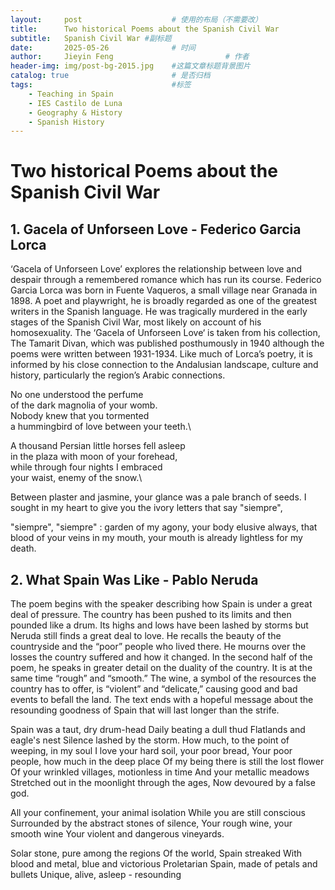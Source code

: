 ```yaml
---
layout:     post   				    # 使用的布局（不需要改）
title:      Two historical Poems about the Spanish Civil War 				# 标题 
subtitle:   Spanish Civil War #副标题
date:       2025-05-26 				# 时间
author:     Jieyin Feng 						# 作者
header-img: img/post-bg-2015.jpg 	#这篇文章标题背景图片
catalog: true 						# 是否归档
tags:								#标签
    - Teaching in Spain 
    - IES Castilo de Luna
    - Geography & History
    - Spanish History
---
```



# Two historical Poems about the Spanish Civil War
## 1. Gacela of Unforseen Love  - Federico Garcia Lorca

‘Gacela of Unforseen Love’ explores the relationship between love and despair through a remembered romance which has run its course.
Federico Garcia Lorca was born in Fuente Vaqueros, a small village near Granada in 1898. A poet and playwright, he is broadly regarded as one of the greatest writers in the Spanish language. He was tragically murdered in the early stages of the Spanish Civil War, most likely on account of his homosexuality.
The ‘Gacela of Unforseen Love‘ is taken from his collection, The Tamarit Divan, which was published posthumously in 1940 although the poems were written between 1931-1934. Like much of Lorca’s poetry, it is informed by his close connection to the Andalusian landscape, culture and history, particularly the region’s Arabic connections.

No one understood the perfume \
of the dark magnolia of your womb.\
Nobody knew that you tormented\
a hummingbird of love between your teeth.\

A thousand Persian little horses fell asleep\
in the plaza with moon of your forehead,\
while through four nights I embraced\
your waist, enemy of the snow.\

Between plaster and jasmine, your glance
was a pale branch of seeds.
I sought in my heart to give you
the ivory letters that say "siempre",

"siempre", "siempre" : garden of my agony,
your body elusive always,
that blood of your veins in my mouth,
your mouth is already lightless for my death.



## 2. What Spain Was Like  -    Pablo Neruda
The poem begins with the speaker describing how Spain is under a great deal of pressure. The country has been pushed to its limits and then pounded like a drum. Its highs and lows have been lashed by storms but Neruda still finds a great deal to love. He recalls the beauty of the countryside and the “poor” people who lived there. He mourns over the losses the country suffered and how it changed.
In the second half of the poem, he speaks in greater detail on the duality of the country. It is at the same time “rough” and “smooth.” The wine, a symbol of the resources the country has to offer, is “violent” and “delicate,” causing good and bad events to befall the land. The text ends with a hopeful message about the resounding goodness of Spain that will last longer than the strife.


Spain was a taut, dry drum-head
Daily beating a dull thud
Flatlands and eagle's nest
Silence lashed by the storm.
How much, to the point of weeping, in my soul
I love your hard soil, your poor bread,
Your poor people, how much in the deep place
Of my being there is still the lost flower
Of your wrinkled villages, motionless in time
And your metallic meadows
Stretched out in the moonlight through the ages,
Now devoured by a false god.

All your confinement, your animal isolation
While you are still conscious
Surrounded by the abstract stones of silence,
Your rough wine, your smooth wine
Your violent and dangerous vineyards.

Solar stone, pure among the regions
Of the world, Spain streaked
With blood and metal, blue and victorious
Proletarian Spain, made of petals and bullets
Unique, alive, asleep - resounding
